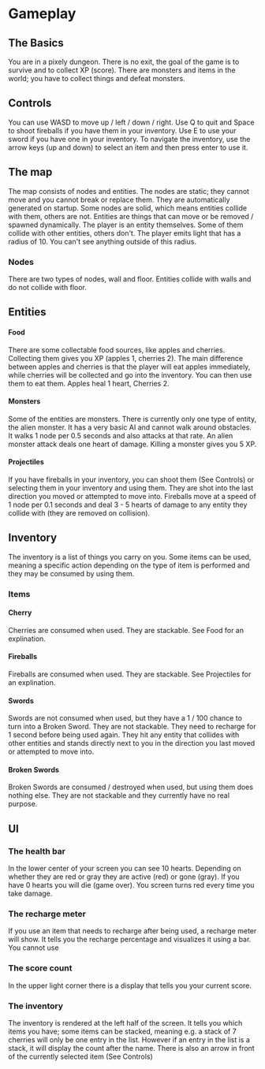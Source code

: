 # Gameplay

## The Basics

You are in a pixely dungeon. There is no exit, the goal of the game is to survive and to collect XP (score). There are monsters and items in the world; you have to collect things and defeat monsters.

## Controls
You can use WASD to move up / left / down / right. Use Q to quit and Space to shoot fireballs if you have them in your inventory. Use E to use your sword if you have one in your inventory.
To navigate the inventory, use the arrow keys (up and down) to select an item and then press enter to use it.

## The map

The map consists of nodes and entities. The nodes are static; they cannot move and you cannot break or replace them. They are automatically generated on startup. Some nodes are solid, which means entities collide with them, others are not.
Entities are things that can move or be removed / spawned dynamically. The player is an entity themselves. Some of them collide with other entities, others don't.
The player emits light that has a radius of 10. You can't see anything outside of this radius.

### Nodes

There are two types of nodes, wall and floor. Entities collide with walls and do not collide with floor.

## Entities

#### Food

There are some collectable food sources, like apples and cherries. Collecting them gives you XP (apples 1, cherries 2). The main difference between apples and cherries is that the player will eat apples immediately, while cherries will be collected and go into the inventory. You can then use them to eat them. Apples heal 1 heart, Cherries 2.

#### Monsters

Some of the entities are monsters. There is currently only one type of entity, the alien monster. It has a very basic AI and cannot walk around obstacles. It walks 1 node per 0.5 seconds and also attacks at that rate. An alien monster attack deals one heart of damage. Killing a monster gives you 5 XP.

#### Projectiles

If you have fireballs in your inventory, you can shoot them (See Controls) or selecting them in your inventory and using them. They are shot into the last direction you moved or attempted to move into. Fireballs move at a speed of 1 node per 0.1 seconds and deal 3 - 5 hearts of damage to any entity they collide with (they are removed on collision).

## Inventory

The inventory is a list of things you carry on you. Some items can be used, meaning a specific action depending on the type of item is performed and they may be consumed by using them.

### Items

#### Cherry

Cherries are consumed when used. They are stackable. See Food for an explination.

#### Fireballs

Fireballs are consumed when used. They are stackable. See Projectiles for an explination.

#### Swords

Swords are not consumed when used, but they have a 1 / 100 chance to turn into a Broken Sword. They are not stackable. They need to recharge for 1 second before being used again. They hit any entity that collides with other entities and stands directly next to you in the direction you last moved or attempted to move into.

#### Broken Swords

Broken Swords are consumed / destroyed when used, but using them does nothing else. They are not stackable and they currently have no real purpose.

## UI

### The health bar

In the lower center of your screen you can see 10 hearts. Depending on whether they are red or gray they are active (red) or gone (gray). If you have 0 hearts you will die (game over). You screen turns red every time you take damage.

### The recharge meter

If you use an item that needs to recharge after being used, a recharge meter will show. It tells you the recharge percentage and visualizes it using a bar. You cannot use

### The score count

In the upper light corner there is a display that tells you your current score.

### The inventory

The inventory is rendered at the left half of the screen. It tells you which items you have; some items can be stacked, meaning e.g. a stack of 7 cherries will only be one entry in the list. However if an entry in the list is a stack, it will display the count after the name.
There is also an arrow in front of the currently selected item (See Controls)
